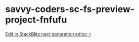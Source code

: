 # savvy-coders-sc-fs-preview-project-fnfufu

[Edit in StackBlitz next generation editor ⚡️](https://stackblitz.com/~/github.com/ArlayshaO/savvy-coders-sc-fs-preview-project-fnfufu)